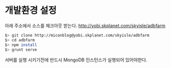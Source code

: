 # 개발환경 설정

아래 주소에서 소스를 체크아웃 받는다.
http://yobi.skplanet.com/skyisle/adbfarm

```bash
$> git clone http://miconblog@yobi.skplanet.com/skyisle/adbfarm
$> cd adbfarm
$> npm install 
$> grunt serve
```
서버를 실행 시키기전에 반드시 MongoDB 인스턴스가 실행되어 있어야한다.
